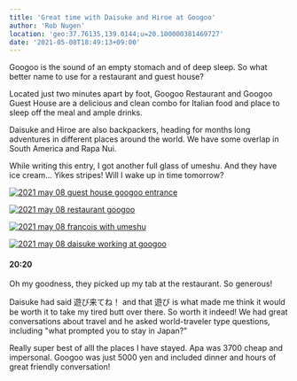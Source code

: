 ```yaml
---
title: 'Great time with Daisuke and Hiroe at Googoo'
author: 'Rob Nugen'
location: 'geo:37.76135,139.0144;u=20.100000381469727'
date: '2021-05-08T18:49:13+09:00'
---
```


Googoo is the sound of an empty stomach and of deep sleep.
So what better name to use for a restaurant and guest house?

Located just two minutes apart by foot, Googoo Restaurant and
Googoo Guest House are a delicious and clean combo for
Italian food and place to sleep off the meal and ample drinks.

Daisuke and Hiroe are also backpackers,
heading for months long adventures in different places around the world.
We have some overlap in South America and Rapa Nui.

While writing this entry, I got another full glass of umeshu.
And they have ice cream...  Yikes stripes! Will I wake up in time tomorrow?

[![2021 may 08 guest house googoo entrance](//b.robnugen.com/quests/walk-to-niigata/2021/en_route/day-23/thumbs/2021_may_08_guest_house_googoo_entrance.jpeg)](//b.robnugen.com/quests/walk-to-niigata/2021/en_route/day-23/2021_may_08_guest_house_googoo_entrance.jpeg)

[![2021 may 08 restaurant googoo ](//b.robnugen.com/quests/walk-to-niigata/2021/en_route/day-23/thumbs/2021_may_08_restaurant_googoo_.jpeg)](//b.robnugen.com/quests/walk-to-niigata/2021/en_route/day-23/2021_may_08_restaurant_googoo_.jpeg)

[![2021 may 08 francois with umeshu](//b.robnugen.com/quests/walk-to-niigata/2021/en_route/day-23/thumbs/2021_may_08_francois_with_umeshu.jpeg)](//b.robnugen.com/quests/walk-to-niigata/2021/en_route/day-23/2021_may_08_francois_with_umeshu.jpeg)

[![2021 may 08 daisuke working at googoo](//b.robnugen.com/quests/walk-to-niigata/2021/en_route/day-23/thumbs/2021_may_08_daisuke_working_at_googoo.jpeg)](//b.robnugen.com/quests/walk-to-niigata/2021/en_route/day-23/2021_may_08_daisuke_working_at_googoo.jpeg)          

#### 20:20

Oh my goodness, they picked up my tab at the restaurant.  So generous!

Daisuke had said 遊び来てね！ and that 遊び is what made me think it would be
worth it to take my tired butt over there.  So worth it indeed!  We had great
conversations about travel and he asked world-traveler type questions,
including "what prompted you to stay in Japan?"

Really super best of alll the places I have stayed.
Apa was 3700 cheap and impersonal.
Googoo was just 5000 yen and included dinner and
hours of great friendly conversation!
